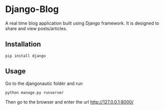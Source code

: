 # Django-Blog
A real time blog application built using Django framework. It is designed to share and view posts/articles.

## Installation
```
pip install django
```

## Usage
Go to the djangonautic folder and run
```
python manage.py runserver
```

Then go to the browser and enter the url http://127.0.0.1:8000/
